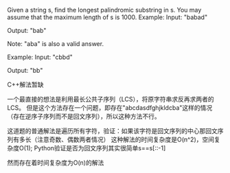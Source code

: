 Given a string s, find the longest palindromic substring in s. You may assume that the maximum length of s is 1000.
Example: 
Input: "babad"

Output: "bab"

Note: "aba" is also a valid answer.

Example: 
Input: "cbbd"

Output: "bb"

C++解法暂缺

一个最直接的想法是利用最长公共子序列（LCS），将原字符串求反再求两者的LCS。
但是这个方法存在一个问题，即存在"abcdasdfghjkldcba"这样的情况（存在逆序子序列而不是回文序列），所以这种方法不行。

这道题的普通解法是遍历所有字符，验证：如果该字符是回文序列的中心那回文序列有多长（注意奇数、偶数两者情况）
这种解法的时间复杂度是O(n^2)，空间复杂度O(1); Python验证是否为回文序列其实很简单s==s[::-1]

然而存在着时间复杂度为O(n)的解法